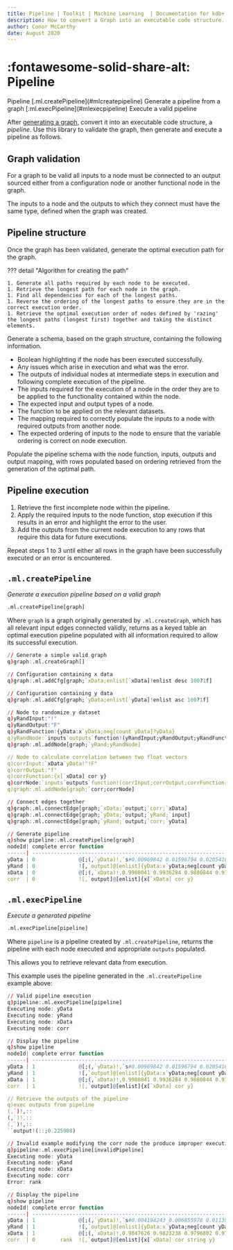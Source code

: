 ```yaml
---
title: Pipeline | Toolkit | Machine Learning  | Documentation for kdb+ and q
description: How to convert a Graph into an executable code structure.
author: Conor McCarthy
date: August 2020
---
```

# :fontawesome-solid-share-alt: Pipeline



<div markdown="1" class="typewriter">
Pipeline
  [.ml.createPipeline](#mlcreatepipeline)      Generate a pipeline from a graph
  [.ml.execPipeline](#mlexecpipeline)        Execute a valid pipeline
</div>


After [generating a graph](graph.md), convert it into an executable code structure, a _pipeline_. Use this library to validate the graph, then generate and execute a pipeline as follows.


## Graph validation

For a graph to be valid all inputs to a node must be connected to an output  sourced either from a configuration node or another functional node in the graph.

The inputs to a node and the outputs to which they connect must have the same type, defined when the graph was created.


## Pipeline structure

Once the graph has been validated, generate the optimal execution path for the graph. 

??? detail "Algorithm for creating the path"

    1. Generate all paths required by each node to be executed.
    1. Retrieve the longest path for each node in the graph.
    1. Find all dependencies for each of the longest paths.
    1. Reverse the ordering of the longest paths to ensure they are in the correct execution order.
    1. Retrieve the optimal execution order of nodes defined by 'razing' the longest paths (longest first) together and taking the distinct elements.

Generate a schema, based on the graph structure, containing the following information.

-   Boolean highlighting if the node has been executed successfully.
-   Any issues which arise in execution and what was the error.
-   The outputs of individual nodes at intermediate steps in execution and following complete execution of the pipeline.
-   The inputs required for the execution of a node in the order they are to be applied to the functionality contained within the node.
-   The expected input and output types of a node.
-   The function to be applied on the relevant datasets.
-   The mapping required to correctly populate the inputs to a node with required outputs from another node.
-   The expected ordering of inputs to the node to ensure that the variable ordering is correct on node execution.

Populate the pipeline schema with the node function, inputs, outputs and output mapping, with rows populated based on ordering retrieved from the generation of the optimal path.


## Pipeline execution

1. Retrieve the first incomplete node within the pipeline.
2. Apply the required inputs to the node function, stop execution if this results in an error and highlight the error to the user.
3. Add the outputs from the current node execution to any rows that require this data for future executions.

Repeat steps 1 to 3 until either all rows in the graph have been successfully executed or an error is encountered.


## `.ml.createPipeline`

_Generate a execution pipeline based on a valid graph_

```txt
.ml.createPipeline[graph]
```

Where `graph` is a graph originally generated by `.ml.createGraph`, which has all relevant input edges connected validly, returns as a keyed table an optimal execution pipeline populated with all information required to allow its successful execution.

```q
// Generate a simple valid graph
q)graph:.ml.createGraph[]

// Configuration containing x data
q)graph:.ml.addCfg[graph;`xData;enlist[`xData]!enlist desc 100?1f]

// Configuration containing y data
q)graph:.ml.addCfg[graph;`yData;enlist[`yData]!enlist asc 100?1f]

// Node to randomize y dataset
q)yRandInput:"!"
q)yRandOutput:"F"
q)yRandFunction:{yData:x`yData;neg[count yData]?yData}
q)yRandNode:`inputs`outputs`function!(yRandInput;yRandOutput;yRandFunction)
q)graph:.ml.addNode[graph;`yRand;yRandNode]

// Node to calculate correlation between two float vectors
q)corrInput:`xData`yData!"!F"
q)corrOutput:"f"
q)corrFunction:{x[`xData] cor y}
q)corrNode:`inputs`outputs`function!(corrInput;corrOutput;corrFunction)
q)graph:.ml.addNode[graph;`corr;corrNode]

// Connect edges together
q)graph:.ml.connectEdge[graph;`xData;`output;`corr;`xData]
q)graph:.ml.connectEdge[graph;`yData;`output;`yRand;`input]
q)graph:.ml.connectEdge[graph;`yRand;`output;`corr;`yData]

// Generate pipeline
q)show pipeline:.ml.createPipeline[graph]
nodeId| complete error function                                              ..
------| ---------------------------------------------------------------------..
yData | 0              @[;(,`yData)!,`s#0.00969842 0.01596794 0.02054163 0.02..
yRand | 0              ![,`output]@[enlist]{yData:x`yData;neg[count yData]?yD..
xData | 0              @[;(,`xData)!,0.9988041 0.9936284 0.9880844 0.9789487 ..
corr  | 0              ![,`output]@[enlist]{x[`xData] cor y}                 ..
```


## `.ml.execPipeline`

_Execute a generated pipeline_

```txt
.ml.execPipeline[pipeline]
```

Where `pipeline` is a pipeline created  by `.ml.createPipeline`, returns the pipeline with each node executed and appropriate `outputs` populated.

This allows you to retrieve relevant data from execution. 
<!-- FIXME In the case that an issue arises in execution highlight this to the user. -->

This example uses the pipeline generated in the `.ml.createPipeline` example above:

```q
// Valid pipeline execution
q)pipeline:.ml.execPipeline[pipeline]
Executing node: yData
Executing node: yRand
Executing node: xData
Executing node: corr

// Display the pipeline
q)show pipeline
nodeId| complete error function                                              ..
------| ---------------------------------------------------------------------..
yData | 1              @[;(,`yData)!,`s#0.00969842 0.01596794 0.02054163 0.02..
yRand | 1              ![,`output]@[enlist]{yData:x`yData;neg[count yData]?yD..
xData | 1              @[;(,`xData)!,0.9988041 0.9936284 0.9880844 0.9789487 ..
corr  | 1              ![,`output]@[enlist]{x[`xData] cor y}                 ..

// Retrieve the outputs of the pipeline
q)exec outputs from pipeline
(,`)!,::
(,`)!,::
(,`)!,::
``output!(::;0.225908)

// Invalid example modifying the corr node the produce improper execution
q)pipeline:.ml.execPipeline[invalidPipeline]
Executing node: yData
Executing node: yRand
Executing node: xData
Executing node: corr
Error: rank

// Display the pipeline
q)show pipeline
nodeId| complete error function                                              ..
------| ---------------------------------------------------------------------..
yData | 1              @[;(,`yData)!,`s#0.004194243 0.006855978 0.01139698 0...
yRand | 1              ![,`output]@[enlist]{yData:x`yData;neg[count yData]?yD..
xData | 1              @[;(,`xData)!,0.9847626 0.9823238 0.9796802 0.9788011 ..
corr  | 0        rank  ![,`output]@[enlist]{x[`xData] cor string y}          ..
```
